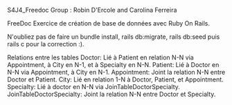 S4J4_Freedoc
Group : Robin D'Ercole and Carolina Ferreira



FreeDoc
Exercice de création de base de données avec Ruby On Rails.

N'oubliez pas de faire un bundle install, rails db:migrate, rails db:seed puis rails c pour la correction :).

Relations entre les tables
Doctor: Lié à Patient en relation N-N via Appointment, à City en N-1, et à Specialty en N-N.
Patient: Lié à Doctor en N-N via Appointment, à City en N-1.
Appointment: Joint la relation N-N entre Doctor et Patient.
City: Lié en relation 1-N à Doctor, Patient, et Appointment.
Specialty: Lié à doctor en N-N via JoinTableDoctorSpecialty.
JoinTableDoctorSpecialty: Joint la relation N-N entre Doctor et Specialty.
